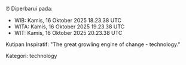 ⏰ Diperbarui pada:
- WIB: Kamis, 16 Oktober 2025 18.23.38 UTC
- WITA: Kamis, 16 Oktober 2025 19.23.38 UTC
- WIT: Kamis, 16 Oktober 2025 20.23.38 UTC

Kutipan Inspiratif:
"The great growling engine of change - technology."


Kategori: technology

